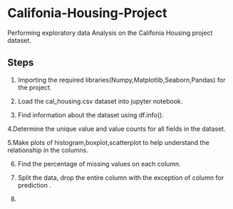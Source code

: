# Califonia-Housing-Project
Performing exploratory data Analysis on the Califonia Housing project dataset.

Steps
------

  1. Importing the required libraries(Numpy,Matplotlib,Seaborn,Pandas) for the project.

  2. Load the cal_housing.csv dataset into jupyter notebook.

  3. Find information about the dataset using df.info().

  4.Determine the unique value and value counts for all fields in the dataset.
  
  5.Make plots of histogram,boxplot,scatterplot to help understand the relationship in the columns.
  
  6. Find the percentage of missing values on each column.

  7. Split the data, drop the entire column with the exception of column for prediction .

  8.

